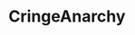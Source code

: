 ---
title: CringeAnarchy
crosslinks:
- youtubefactsbot
- youtubot
- tmsbmeta
- u_imguralbumbot
- botwatch
- Incels
- The_Donald
- AgainstHateSubreddits
- autourbanbot
- circlebroke2
- Drama
- AskReddit
- LateStageCapitalism
- livven
- copypasta
- SubredditDrama
- kangz
- anti_gif_bot
- politics
- sadcringe
---